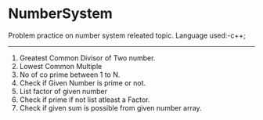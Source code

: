 # NumberSystem
Problem practice on number system releated topic. Language used:-c++;

__________________________________________________________________________

1. Greatest Common Divisor of Two number.
2. Lowest Common Multiple
3. No of co prime between 1 to N.
4. Check if Given Number is prime or not.
5. List factor of given number
6. Check if prime if not list atleast a Factor.
7. Check if given sum is possible from given number array.
